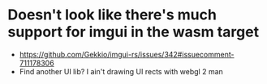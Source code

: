 # Doesn't look like there's much support for imgui in the wasm target 
- https://github.com/Gekkio/imgui-rs/issues/342#issuecomment-711178306
- Find another UI lib? I ain't drawing UI rects with webgl 2 man